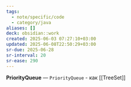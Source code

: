 ```yaml
---
tags:
  - note/specific/code
  - category/java
aliases: []
deck: obsidian::work
created: 2025-06-03 07:27:10+03:00
updated: 2025-06-08T22:50:29+03:00
sr-due: 2025-06-28
sr-interval: 20
sr-ease: 290
---
```


**PriorityQueue**
—
`PriorityQueue` - как [[TreeSet]]
